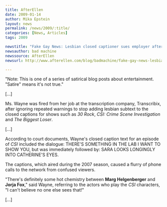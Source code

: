 ```yaml
---
title: AfterEllen
date: 2009-01-14
author: Mika Epstein
layout: news
permalink: /news/2009/:title/
categories: [News, Articles]
tags: 2009

newstitle: "Fake Gay News: Lesbian closed captioner sues employer after termination for adding subtext  "
newsauthor: bad machine  
newssource: AfterEllen  
newsurl: http://www.afterellen.com/blog/badmachine/fake-gay-news-lesbian-closed-captioner-sued  

---
```


"Note: This is one of a series of satirical blog posts about entertainment. "Satire" means it's not true."

[...]

Ms. Wayne was fired from her job at the transcription company, Transcribix, after ignoring repeated warnings to stop adding lesbian subtext to the closed captions for shows such as *30 Rock*, *CSI: Crime Scene Investigation* and *The Biggest Loser*.

[...]

According to court documents, Wayne's closed caption text for an episode of *CSI* included the dialogue: THERE'S SOMETHING IN THE LAB I WANT TO SHOW YOU, but was immediately followed by: SARA LOOKS LONGINGLY INTO CATHERINE'S EYES.

The captions, which aired during the 2007 season, caused a flurry of phone calls to the network from confused viewers.

"There's definitely some hot chemistry between **Marg Helgenberger** and **Jorja Fox**," said Wayne, referring to the actors who play the *CSI* characters, "I can't believe no one else sees that!"

[...]

